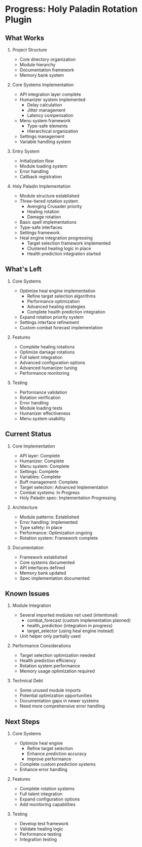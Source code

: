 # Progress: Holy Paladin Rotation Plugin

## What Works
1. Project Structure
   - Core directory organization
   - Module hierarchy
   - Documentation framework
   - Memory bank system

2. Core Systems Implementation
   - API integration layer complete
   - Humanizer system implemented
     * Delay calculation
     * Jitter management
     * Latency compensation
   - Menu system framework
     * Type-safe elements
     * Hierarchical organization
   - Settings management
   - Variable handling system

3. Entry System
   - Initialization flow
   - Module loading system
   - Error handling
   - Callback registration

4. Holy Paladin Implementation
   - Module structure established
   - Three-tiered rotation system
     * Avenging Crusader priority
     * Healing rotation
     * Damage rotation
   - Basic spell implementations
   - Type-safe interfaces
   - Settings framework
   - Heal engine integration progressing
     * Target selection framework implemented
     * Clustered healing logic in place
     * Health prediction integration started

## What's Left
1. Core Systems
   - Optimize heal engine implementation
     * Refine target selection algorithms
     * Performance optimization
     * Advanced healing strategies
     * Complete health prediction integration
   - Expand rotation priority system
   - Settings interface refinement
   - Custom combat forecast implementation

2. Features
   - Complete healing rotations
   - Optimize damage rotations
   - Full talent integration
   - Advanced configuration options
   - Advanced humanizer tuning
   - Performance monitoring

3. Testing
   - Performance validation
   - Rotation verification
   - Error handling
   - Module loading tests
   - Humanizer effectiveness
   - Menu system usability

## Current Status
1. Core Implementation
   - API layer: Complete
   - Humanizer: Complete
   - Menu system: Complete
   - Settings: Complete
   - Variables: Complete
   - Buff management: Complete
   - Target selection: Advanced Implementation
   - Combat systems: In Progress
   - Holy Paladin spec: Implementation Progressing

2. Architecture
   - Module patterns: Established
   - Error handling: Implemented
   - Type safety: In place
   - Performance: Optimization ongoing
   - Rotation system: Framework complete

3. Documentation
   - Framework established
   - Core systems documented
   - API interfaces defined
   - Memory bank updated
   - Spec implementation documented

## Known Issues
1. Module Integration
   - Several imported modules not used (intentional):
     * combat_forecast (custom implementation planned)
     * health_prediction (integration in progress)
     * target_selector (using heal engine instead)
   - Unit helper only partially used

2. Performance Considerations
   - Target selection optimization needed
   - Health prediction efficiency
   - Rotation system performance
   - Memory usage optimization required

3. Technical Debt
   - Some unused module imports
   - Potential optimization opportunities
   - Documentation gaps in newer systems
   - Need more comprehensive error handling

## Next Steps
1. Core Systems
   - Optimize heal engine
     * Refine target selection
     * Enhance prediction accuracy
     * Improve performance
   - Complete custom prediction systems
   - Enhance error handling

2. Features
   - Complete rotation systems
   - Full talent integration
   - Expand configuration options
   - Add monitoring capabilities

3. Testing
   - Develop test framework
   - Validate healing logic
   - Performance testing
   - Integration testing